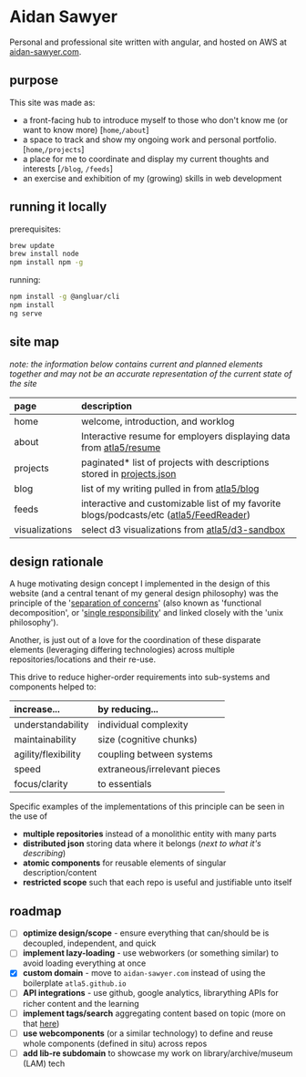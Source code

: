 # Aidan Sawyer

Personal and professional site written with angular, and hosted on AWS at [aidan-sawyer.com](http://aidan-sawyer.com/).

## purpose
This site was made as:
- a front-facing hub to introduce myself to those who don't know me (or want to know more) [`home`,`/about`]
- a space to track and show my ongoing work and personal portfolio. [`home`,`/projects`]
- a place for me to coordinate and display my current thoughts and interests [`/blog`, `/feeds`]
- an exercise and exhibition of my (growing) skills in web development

## running it locally

prerequisites:
```bash 
brew update
brew install node
npm install npm -g
```

running:
```bash
npm install -g @angluar/cli
npm install
ng serve
```

## site map

_note: the information below contains current and planned elements together and may not be an accurate 
representation of the current state of the site_

|page|description|
|:---|:---------|
|home|welcome, introduction, and worklog|
|about|Interactive resume for employers displaying data from [atla5/resume](https://github.com/atla5/resume/)|
|projects|paginated* list of projects with descriptions stored in [projects.json](https://github.com/atla5/resume/blob/master/projects.json)|
|blog|list of my writing pulled in from [atla5/blog](https://github.com/atla5/blog)|
|feeds|interactive and customizable list of my favorite blogs/podcasts/etc ([atla5/FeedReader](https://github.com/atla5/FeedReader))|
|visualizations|select d3 visualizations from [atla5/d3-sandbox](https://github.com/atla5/d3-sandbox)|


## design rationale

A huge motivating design concept I implemented in the design of this website (and a central tenant of 
  my general design philosophy) was the principle of the 
  '[separation of concerns](https://effectivesoftwaredesign.com/2012/02/05/separation-of-concerns/)'
  (also known as 'functional decomposition', or '[single responsibility](http://www.oodesign.com/single-responsibility-principle.html)'
  and linked closely with the 'unix philosophy').

Another, is just out of a love for the coordination of these disparate elements (leveraging differing technologies) 
  across multiple repositories/locations and their re-use. 
  
This drive to reduce higher-order requirements into sub-systems and components helped to:
 
| increase... | by reducing...|
|:--------|:----------|
| understandability | individual complexity |
| maintainability | size (cognitive chunks) |
| agility/flexibility | coupling between systems |
| speed | extraneous/irrelevant pieces |
| focus/clarity | to essentials |

Specific examples of the implementations of this principle can be seen in the use of 
- **multiple repositories** instead of a monolithic entity with many parts
- **distributed json** storing data where it belongs (_next to what it's describing_)
- **atomic components** for reusable elements of singular description/content
- **restricted scope** such that each repo is useful and justifiable unto itself  

## roadmap

- [ ] **optimize design/scope** - ensure everything that can/should be is decoupled, independent, and quick
- [ ] **implement lazy-loading** - use webworkers (or something similar) to avoid loading everything at once
- [x] **custom domain** - move to `aidan-sawyer.com` instead of using the boilerplate `atla5.github.io`
- [ ] **API integrations** - use github, google analytics, librarything APIs for richer content and the learning
- [ ] **implement tags/search** aggregating content based on topic (more on that [here](https://github.com/atla5/blog/blob/master/entries/2017-09-30_for-the-love-of-json.md)) 
- [ ] **use webcomponents** (or a similar technology) to define and reuse whole components (defined in situ) across repos
- [ ] **add lib-re subdomain** to showcase my work on library/archive/museum (LAM) tech
